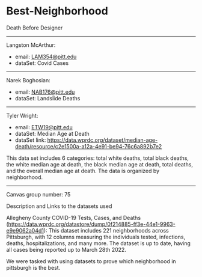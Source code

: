 # Best-Neighborhood
Death Before Designer
___________________________________________________________________________________________________________________________________________________________
Langston McArthur:
  - email: LAM354@pitt.edu
  - dataSet: Covid Cases
___________________________________________________________________________________________________________________________________________________________
Narek Boghosian: 
  - email: NAB176@pitt.edu
  - dataSet: Landslide Deaths
___________________________________________________________________________________________________________________________________________________________
Tyler Wright: 
  - email: ETW19@pitt.edu
  - dataSet: Median Age at Death
  - dataSet link: https://data.wprdc.org/dataset/median-age-death/resource/c2e1500a-a12a-4e91-be94-76c6a892b7e2

This data set includes 6 categories: total white deaths, total black deaths, the white median age at death, the black median age at death, total deaths, and the overall median age at death. The data is organized by neighborhood.
___________________________________________________________________________________________________________________________________________________________

Canvas group number: 75

Description and Links to the datasets used

Allegheny County COVID-19 Tests, Cases, and Deaths (https://data.wprdc.org/datastore/dump/0f214885-ff3e-44e1-9963-e9e9062a04d1):
This dataset includes 221 neighborhoods across Pittsburgh, with 12 columns measuring the individuals tested, infections, deaths, hospitalizations, and many more. The dataset is up to date, having all cases being reported up to March 28th 2022. 

We were tasked with using datasets to prove which neighborhood in pittsburgh is the best.
